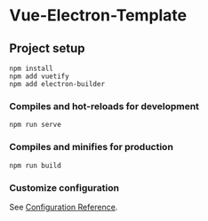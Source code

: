 # Vue-Electron-Template

## Project setup
```
npm install
npm add vuetify
npm add electron-builder
```

### Compiles and hot-reloads for development
```
npm run serve
```

### Compiles and minifies for production
```
npm run build
```

### Customize configuration
See [Configuration Reference](https://cli.vuejs.org/config/).

